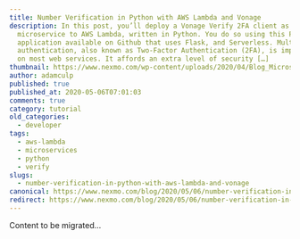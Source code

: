 ```yaml
---
title: Number Verification in Python with AWS Lambda and Vonage
description: In this post, you’ll deploy a Vonage Verify 2FA client as a
  microservice to AWS Lambda, written in Python. You do so using this Python
  application available on Github that uses Flask, and Serverless. Multi-factor
  authentication, also known as Two-Factor Authentication (2FA), is implemented
  on most web services. It affords an extra level of security […]
thumbnail: https://www.nexmo.com/wp-content/uploads/2020/04/Blog_Microservice_Lambda_1200x600.png
author: adamculp
published: true
published_at: 2020-05-06T07:01:03
comments: true
category: tutorial
old_categories:
  - developer
tags:
  - aws-lambda
  - microservices
  - python
  - verify
slugs:
  - number-verification-in-python-with-aws-lambda-and-vonage
canonical: https://www.nexmo.com/blog/2020/05/06/number-verification-in-python-with-aws-lambda-and-vonage
redirect: https://www.nexmo.com/blog/2020/05/06/number-verification-in-python-with-aws-lambda-and-vonage
---
```

Content to be migrated...